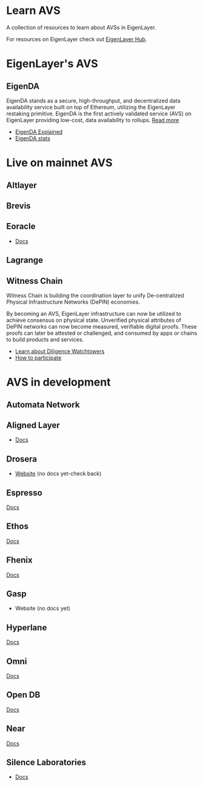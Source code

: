 # Learn AVS
A collection of resources to learn about AVSs in EigenLayer.

For resources on EigenLayer check out [EigenLayer Hub](https://web3citizen.notion.site/EigenLayer-Hub-0d87bfebd4fe47739a4d0ef8a2e7d45f).

# EigenLayer's AVS
EigenDA
---
EigenDA stands as a secure, high-throughput, and decentralized data availability service built on top of Ethereum, utilizing the EigenLayer restaking primitive.
EigenDA is the first actively validated service (AVS) on EigenLayer providing low-cost, data availability to rollups.
[Read more](https://www.blog.eigenlayer.xyz/intro-to-eigenda-hyperscale-data-availability-for-rollups/) 
- [EigenDA Explained](https://www.youtube.com/watch?v=Zksr-oBkvjA)
- [EigenDA stats](https://app.eigenlayer.xyz/avs/0x870679e138bcdf293b7ff14dd44b70fc97e12fc0)
  
# Live on mainnet AVS

Altlayer
---
Brevis
---
Eoracle
---
- [Docs](https://eoracle.gitbook.io/eoracle)

Lagrange
---
Witness Chain
---
Witness Chain is building the coordination layer to unify De-centralized Physical Infrastructure Networks (DePIN) economies. 

By becoming an AVS, EigenLayer infrastructure can now be utilized to achieve consensus on physical state. Unverified physical attributes of DePIN networks can now become measured, verifiable digital proofs. These proofs can later be attested or challenged, and consumed by apps or chains to build products and services.
- [Learn about Diligence Watchtowers](https://docs.witnesschain.com/diligence-watchtowers/introduction)
- [How to participate](https://www.witnesschain.com/)

# AVS in development

Automata Network
---

Aligned Layer
---
- [Docs](https://alignedlayer.com/)

Drosera
---
- [Website](https://www.drosera.io/) (no docs yet-check back)
  
Espresso
---
[Docs](https://docs.espressosys.com/sequencer)

Ethos
---
[Docs](https://docs.ethosstake.com/ethos/overview)

Fhenix
---
[Docs](https://docs.fhenix.zone/)

Gasp
---
- Website (no docs yet)

Hyperlane
---
[Docs](https://docs.hyperlane.xyz/docs/intro)

Omni
---
[Docs](https://docs.omni.network/)

Open DB
---
[Docs](https://www.opendb.xyz/)

Near
---
[Docs](https://docs.near.org/)

Silence Laboratories
---
- [Docs](https://docs.silencelaboratories.com/welcome)
